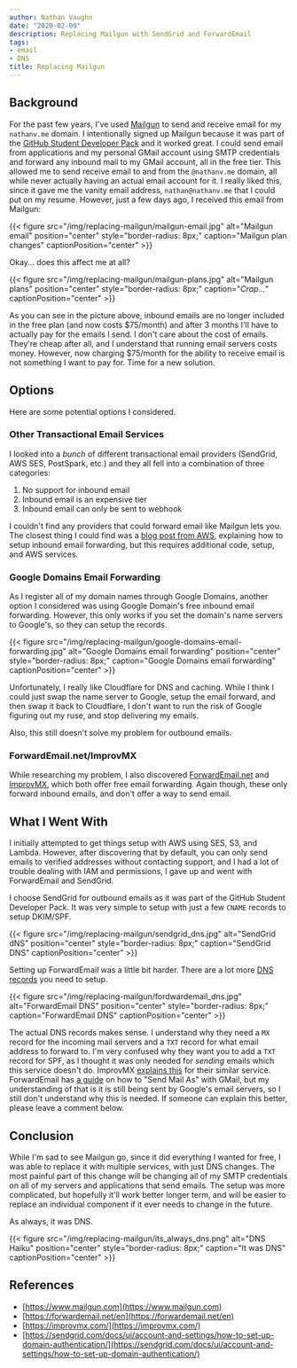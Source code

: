 ```yaml
---
author: Nathan Vaughn
date: "2020-02-09"
description: Replacing Mailgun with SendGrid and ForwardEmail
tags:
- email
- DNS
title: Replacing Mailgun
---
```


## Background

For the past few years, I've used [Mailgun](https://www.mailgun.com) to send and
receive email for my `nathanv.me` domain. I intentionally signed up Mailgun because it
was part of the
[GitHub Student Developer Pack](https://education.github.com/pack/offers)
and it worked great. I could send email from applications and my personal
GMail account using SMTP credentials and forward
any inbound mail to my GMail account, all in the free tier. This allowed me to send
receive email to and from the `@nathanv.me` domain,
all while never actually having an actual email account for it. I really liked this,
since it gave me the vanity email address, `nathan@nathanv.me`
that I could put on my resume.
However, just a few days ago, I received this email from Mailgun:

{{< figure src="/img/replacing-mailgun/mailgun-email.jpg" alt="Mailgun email" position="center" style="border-radius: 8px;" caption="Mailgun plan changes" captionPosition="center" >}}

Okay... does this affect me at all?

{{< figure src="/img/replacing-mailgun/mailgun-plans.jpg" alt="Mailgun plans" position="center" style="border-radius: 8px;" caption="<i>Crap...</i>" captionPosition="center" >}}

As you can see in the picture above, inbound emails are no longer included in the free
plan (and now costs $75/month) and after 3 months I'll have to actually pay for the
emails I send. I don't care about the cost of emails. They're cheap after all, and
I understand that running email servers costs money. However, now charging $75/month
for the ability to receive email is not something I want to pay for. Time for a new
solution.

## Options

Here are some potential options I considered.

### Other Transactional Email Services

I looked into a *bunch* of different transactional email providers (SendGrid, AWS SES,
PostSpark, etc.) and they all fell into a combination of three categories:

1. No support for inbound email
2. Inbound email is an expensive tier
3. Inbound email can only be sent to webhook

I couldn't find any providers that could forward email like Mailgun lets you.
The closest thing I could find was a
[blog post from AWS](https://aws.amazon.com/blogs/messaging-and-targeting/forward-incoming-email-to-an-external-destination/),
explaining how to setup inbound email forwarding, but this requires additional code,
setup, and AWS services.

### Google Domains Email Forwarding

As I register all of my domain names through Google Domains,
another option I considered was using Google Domain's free inbound email forwarding.
However, this only works if you set the domain's name servers to Google's, so they
can setup the records.

{{< figure src="/img/replacing-mailgun/google-domains-email-forwarding.jpg" alt="Google Domains email forwarding" position="center" style="border-radius: 8px;" caption="Google Domains email forwarding" captionPosition="center" >}}

Unfortunately, I really like Cloudflare for DNS and caching. While I think I could just
swap the name server to Google, setup the email forward, and then swap it back to
Cloudflare, I don't want to run the risk of Google figuring out my ruse, and stop
delivering my emails.

Also, this still doesn't solve my problem for outbound emails.

### ForwardEmail.net/ImprovMX

While researching my problem, I also discovered
[ForwardEmail.net](https://forwardemail.net/en) and
[ImprovMX](https://improvmx.com/), which both offer free email forwarding.
Again though, these only forward inbound emails, and don't offer a way to send email.

## What I Went With

I initially attempted to get things setup with AWS using SES, S3, and Lambda.
However, after discovering that by default, you can only send emails to verified
addresses without contacting support, and I had a lot of trouble dealing with IAM
and permissions, I gave up and went with ForwardEmail and SendGrid.

I choose SendGrid for outbound emails as it was part of the GitHub Student Developer
Pack. It was very simple to setup with just a few `CNAME` records to setup DKIM/SPF.

{{< figure src="/img/replacing-mailgun/sendgrid_dns.jpg" alt="SendGrid dNS" position="center" style="border-radius: 8px;" caption="SendGrid DNS" captionPosition="center" >}}

Setting up ForwardEmail was a little bit harder. There are a lot more
[DNS records](https://forwardemail.net/en/faq#how-do-i-get-started-and-set-up-email-forwarding)
you need to setup.

{{< figure src="/img/replacing-mailgun/fordwardemail_dns.jpg" alt="ForwardEmail DNS" position="center" style="border-radius: 8px;" caption="ForwardEmail DNS" captionPosition="center" >}}

The actual DNS records makes sense. I understand why they need
a `MX` record for the incoming mail servers and a 
`TXT` record for what email address to forward to. 
I'm very confused why they want you to add a `TXT` record for SPF, as I thought
it was only needed for *sending* emails which this service doesn't do.
ImprovMX [explains this](https://improvmx.com/guides/improvmx-spf-support/) for
their similar service. ForwardEmail has 
[a guide](https://forwardemail.net/en/faq#how-to-send-mail-as-using-gmail) 
on how to "Send Mail As" with GMail, but my understanding of that is it is still
being sent by Google's email servers, so I still don't understand why this is needed. 
If someone can explain this better, please leave a comment below.

## Conclusion

While I'm sad to see Mailgun go, since it did everything I wanted for free,
I was able to replace it with multiple services, with just DNS changes.
The most painful part of this change will be changing all of my SMTP
credentials on all of my servers and applications that send emails.
The setup was more complicated, but hopefully it'll work better longer term,
and will be easier to replace an individual component if it ever needs to
change in the future.

As always, it was DNS.

{{< figure src="/img/replacing-mailgun/its_always_dns.png" alt="DNS Haiku" position="center" style="border-radius: 8px;" caption="It was DNS" captionPosition="center" >}}

## References
- [https://www.mailgun.com](https://www.mailgun.com)
- [https://forwardemail.net/en](https://forwardemail.net/en)
- [https://improvmx.com/](https://improvmx.com/)
- [https://sendgrid.com/docs/ui/account-and-settings/how-to-set-up-domain-authentication/](https://sendgrid.com/docs/ui/account-and-settings/how-to-set-up-domain-authentication/)